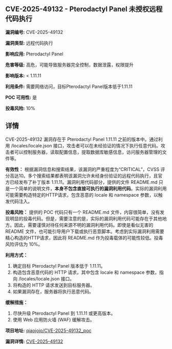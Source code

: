 ## CVE-2025-49132 - Pterodactyl Panel 未授权远程代码执行

**漏洞编号:** CVE-2025-49132

**漏洞类型:** 远程代码执行

**影响应用:** Pterodactyl Panel

**危害等级:** 高危，可能导致服务器完全控制，数据泄露，权限提升

**影响版本:** < 1.11.11

**利用条件:** 需要网络访问，目标Pterodactyl Panel版本低于1.11.11

**POC 可用性:** 是

**投毒风险:** 10%

## 详情

CVE-2025-49132 漏洞存在于 Pterodactyl Panel 1.11.11 之前的版本中。通过利用 /locales/locale.json 接口，攻击者可以在未经验证的情况下执行任意代码。攻击者可以控制服务器，读取配置信息，提取数据库敏感信息，访问服务器管理的文件等。

**有效性：**
根据漏洞信息和搜索结果，该漏洞的严重程度为“CRITICAL”，CVSS 评分高达10。多个搜索结果都表明该漏洞允许未经身份验证的远程代码执行，且官方已经发布了补丁版本 1.11.11。漏洞利用代码部分，提供的文件 README.md 只是一个简单的说明文件，**本身不包含直接可执行的漏洞利用代码**。实际的漏洞利用可能需要构造特定的HTTP请求，包含恶意的 locale 和 namespace 参数，以触发代码注入。

**投毒风险：**
提供的 POC 代码只有一个 README.md 文件，内容很简单，没有发现明显的投毒代码。但是，需要注意的是，实际的漏洞利用代码可能存在于其他地方。因此，需要谨慎对待任何来源不明的漏洞利用代码。即使是看似无害的 README 文件，也可能引导用户下载或执行恶意脚本。考虑到实际漏洞利用需要精心构造的HTTP请求，因此将 README.md 作为投毒载体的可能性较低。投毒风险评估为 10%。

**利用方式：**
1.  确定目标 Pterodactyl Panel 版本低于 1.11.11。
2.  构造包含恶意代码的 HTTP 请求，其中包含 locale 和 namespace 参数，指向 /locales/locale.json 接口。
3.  将构造的 HTTP 请求发送到目标服务器。
4.  如果漏洞存在，服务器将执行恶意代码。

**缓解措施：**
1.  尽快升级 Pterodactyl Panel 到 1.11.11 或更高版本。
2.  使用 Web 应用防火墙 (WAF) 缓解攻击。

**项目地址:** [qiaojojo/CVE-2025-49132_poc](https://github.com/qiaojojo/CVE-2025-49132_poc)

**漏洞详情:** [CVE-2025-49132](https://nvd.nist.gov/vuln/detail/CVE-2025-49132)